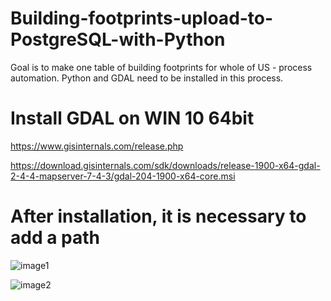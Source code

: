 # Building-footprints-upload-to-PostgreSQL-with-Python
Goal is to make one table of building footprints for whole of US - process automation.  Python and GDAL need to be installed in this process.



# Install GDAL on WIN 10 64bit

https://www.gisinternals.com/release.php

https://download.gisinternals.com/sdk/downloads/release-1900-x64-gdal-2-4-4-mapserver-7-4-3/gdal-204-1900-x64-core.msi

# After installation, it is necessary to add a path


![image1](https://user-images.githubusercontent.com/39372009/139331305-1805997f-3cff-47d7-92ff-6eda01abecd9.jpeg)

![image2](https://user-images.githubusercontent.com/39372009/139331354-b75b6f5d-f803-45ef-a40f-54e1f758253d.jpeg)
